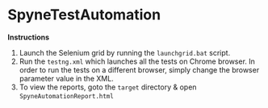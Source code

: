 # SpyneTestAutomation

**Instructions**
1. Launch the Selenium grid by running the `launchgrid.bat` script.
2. Run the `testng.xml` which launches all the tests on Chrome browser. In order to run the tests on a different browser, simply change the browser parameter value in the XML.
3. To view the reports, goto the `target` directory & open `SpyneAutomationReport.html`